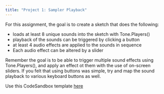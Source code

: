 ```yaml
---
title: "Project 1: Sampler Playback"
---
```


For this assignment, the goal is to create a sketch that does the following:

- loads at least 8 unique sounds into the sketch with Tone.Players()
- playback of the sounds can be triggered by clicking a button
- at least 4 audio effects are applied to the sounds in sequence
- Each audio effect can be altered by a slider

Remember the goal is to be able to trigger multiple sound effects using Tone.Players(), and apply an effect ot them with the use of on-screen sliders. If you felt that using buttons was simple, try and map the sound playback to various keyboard buttons as well.

Use this CodeSandbox template [here](https://codesandbox.io/s/tone-p5-template-jo1tgr)
